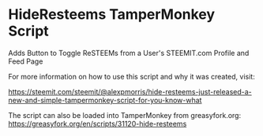 # HideResteems TamperMonkey Script
Adds Button to Toggle ReSTEEMs from a User's STEEMIT.com Profile and Feed Page

For more information on how to use this script and why it was created, visit:

https://steemit.com/steemit/@alexpmorris/hide-resteems-just-released-a-new-and-simple-tampermonkey-script-for-you-know-what

The script can also be loaded into TamperMonkey from greasyfork.org: https://greasyfork.org/en/scripts/31120-hide-resteems
